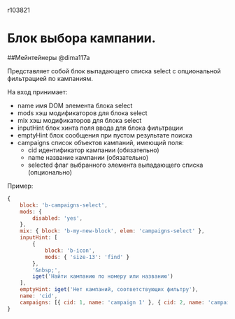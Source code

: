 r103821
# Блок выбора кампании.

##Мейнтейнеры 
@dima117a

Представляет собой блок выпадающего списка select с опциональной фильтрацией по кампаниям.

На вход принимает:
 - name имя DOM элемента блока select
 - mods хэш модификаторов для блока select
 - mix хэш модификаторов для блока select
 - inputHint блок хинта поля ввода для блока фильтрации
 - emptyHint блок сообщения при пустом результате поиска
 - campaigns список объектов кампаний, имеющий поля:
   - cid идентификатор кампании (обязательно)
   - name название кампании (обязательно)
   - selected флаг выбранного элемента выпадающего списка (опционально)

Пример:

```javascript
{
    block: 'b-campaigns-select',
    mods: {
        disabled: 'yes',
    },
    mix: { block: 'b-my-new-block', elem: 'campaigns-select' },
    inputHint: [
        {
            block: 'b-icon',
            mods: { 'size-13': 'find' }
        },
        '&nbsp;',
        iget('Найти кампанию по номеру или названию')
    ],
    emptyHint: iget('Нет кампаний, соответствующих фильтру'),
    name: 'cid',
    campaigns: [{ cid: 1, name: 'campaign 1' }, { cid: 2, name: 'campaign 2', selected: true }]
}
```
